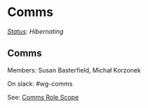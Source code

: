 # Comms

[_Status_](https://docs.google.com/document/d/1RQrZE_9iw0ewIj7UCvC7SBLCziYwfi13vM5FbRDBCx4/edit?usp=sharing)_: Hibernating_

## Comms

Members: Susan Basterfield, Michał Korzonek

On slack: \#wg-comms

See: [Comms Role Scope](/foundation/comms-role.md)
